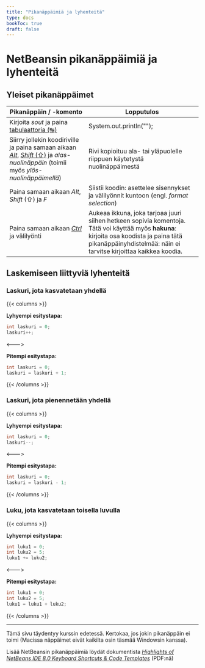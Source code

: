 ```yaml
---
title: "Pikanäppäimiä ja lyhenteitä"
type: docs
bookToc: true
draft: false
---
```


# NetBeansin pikanäppäimiä ja lyhenteitä

## Yleiset pikanäppäimet

Pikanäppäin / -komento | Lopputulos
--- | --- 
Kirjoita *sout* ja paina [tabulaattoria (↹)](https://fi.wikipedia.org/wiki/Tab_(n%C3%A4pp%C3%A4in)) | System.out.println("");
Siirry jollekin koodiriville ja paina samaan aikaan [*Alt*](https://fi.wikipedia.org/wiki/Alt), [*Shift* (⇧)](https://fi.wikipedia.org/wiki/Shift) ja *alas-nuolinäppäin* (toimii myös *ylös-nuolinäppäimellä*) | Rivi kopioituu ala- tai yläpuolelle riippuen käytetystä nuolinäppäimestä
Paina samaan aikaan *Alt*, *Shift* (⇧) ja *F* | Siistii koodin: asettelee sisennykset ja välilyönnit kuntoon (engl. *format selection*)
Paina samaan aikaan [*Ctrl*](https://en.wikipedia.org/wiki/Control_key) ja välilyönti | Aukeaa ikkuna, joka tarjoaa juuri siihen hetkeen sopivia komentoja. Tätä voi käyttää myös **hakuna**: kirjoita osa koodista ja paina tätä pikanäppäinyhdistelmää: näin ei tarvitse kirjoittaa kaikkea koodia.

## Laskemiseen liittyviä lyhenteitä

### Laskuri, jota kasvatetaan yhdellä

{{< columns >}} <!-- begin columns block -->

**Lyhyempi esitystapa:**

```java
int laskuri = 0;
laskuri++;
``` 
<---> <!-- magic sparator, between columns -->

**Pitempi esitystapa:**

```java
int laskuri = 0;
laskuri = laskuri + 1;
``` 

{{< /columns >}}

### Laskuri, jota pienennetään yhdellä

{{< columns >}} <!-- begin columns block -->

**Lyhyempi esitystapa:**

```java
int laskuri = 0;
laskuri--;
``` 
<---> <!-- magic sparator, between columns -->

**Pitempi esitystapa:**

```java
int laskuri = 0;
laskuri = laskuri - 1;
``` 

{{< /columns >}}

### Luku, jota kasvatetaan toisella luvulla

{{< columns >}} <!-- begin columns block -->

**Lyhyempi esitystapa:**

```java
int luku1 = 0;
int luku2 = 5;
luku1 += luku2;
```
<---> <!-- magic sparator, between columns -->

**Pitempi esitystapa:**

```java
int luku1 = 0;
int luku2 = 5;
luku1 = luku1 + luku2;
```

{{< /columns >}}

---
Tämä sivu täydentyy kurssin edetessä. Kertokaa, jos jokin pikanäppäin ei toimi (Macissa näppäimet eivät kaikilta osin täsmää Windowsin kanssa).

Lisää NetBeansin pikanäppäimiä löydät dokumentista [*Highlights of NetBeans IDE 8.0 Keyboard Shortcuts & Code Templates*](https://netbeans.org/project_downloads/usersguide/shortcuts-80.pdf) (PDF:nä)